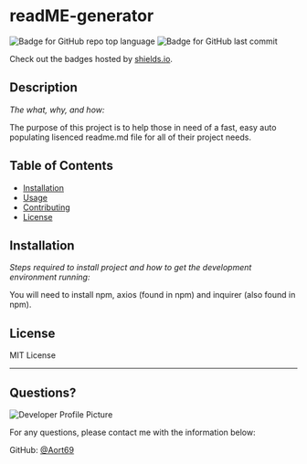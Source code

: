 # readME-generator
  ![Badge for GitHub repo top language](https://img.shields.io/github/languages/top/Aort69/readME-generator?style=flat&logo=appveyor) ![Badge for GitHub last commit](https://img.shields.io/github/last-commit/Aort69/readME-generator?style=flat&logo=appveyor)
  
  Check out the badges hosted by [shields.io](https://shields.io/).
  
  
  ## Description 
  
  *The what, why, and how:* 
  
  The purpose of this project is to help those in need of a fast, easy auto populating lisenced readme.md file for all of their project needs.
  ## Table of Contents
  * [Installation](#installation)
  * [Usage](#usage)
  * [Contributing](#contributing)
  * [License](#license)
  
  ## Installation
  
  *Steps required to install project and how to get the development environment running:*
  
  You will need to install npm, axios (found in npm) and inquirer (also found in npm).
  
  ## License
  
  MIT License
  
  ---
  
  ## Questions?
  
  ![Developer Profile Picture](https://avatars.githubusercontent.com/u/73323447?v=4) 
  
  For any questions, please contact me with the information below:
 
  GitHub: [@Aort69](https://api.github.com/users/Aort69)